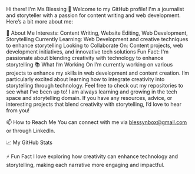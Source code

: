 Hi there! I'm Ms Blessing 👋
Welcome to my GitHub profile! I'm a journalist and storyteller with a passion for content writing and web development. Here’s a bit more about me:

🚀 About Me
Interests: Content Writing, Website Editing, Web Development, Storytelling
Currently Learning: Web Development and creative techniques to enhance storytelling
Looking to Collaborate On: Content projects, web development initiatives, and innovative tech solutions
Fun Fact: I'm passionate about blending creativity with technology to enhance storytelling
📚 What I’m Working On
I’m currently working on various projects to enhance my skills in web development and content creation. I’m particularly excited about learning how to integrate creativity into storytelling through technology. Feel free to check out my repositories to see what I’ve been up to!
I am always learning and growing in the tech space and storytelling domain. If you have any resources, advice, or interesting projects that blend creativity with storytelling, I’d love to hear from you!

📫 How to Reach Me
You can connect with me via blessynbox@gmail.com or through LinkedIn.

📈 My GitHub Stats

⚡ Fun Fact
I love exploring how creativity can enhance technology and storytelling, making each narrative more engaging and impactful.





